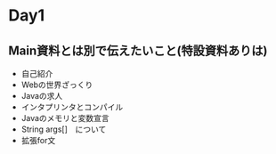 # Day1
## Main資料とは別で伝えたいこと(特設資料ありは)
- 自己紹介
- Webの世界ざっくり
- Javaの求人
- インタプリンタとコンパイル
- Javaのメモリと変数宣言
- String args[]　について
- 拡張for文


